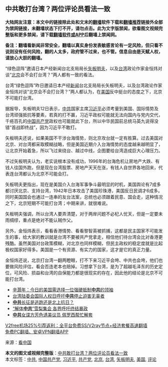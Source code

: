  <h2>中共敢打台湾？两位评论员看法一致</h2> <p class="notice"><b>大陆网友注意：本文中的链接除此处和文末的<a href="https://github.com/bannedbook/fanqiang" >翻墙</a>软件下载和<a href="https://github.com/killgcd/justmysocks/blob/master/README.md">翻墙推荐</a>链接外全部为禁网链接，未翻墙状态下打不开，请勿点击。此为文字版禁闻，欲看图文视频完整版和更多禁闻，请下载<a href="https://github.com/bannedbook/fanqiang">翻墙软件或APP</a>后翻墙上禁闻网。</p><p>备注：翻墙看新闻非常安全，翻墙以真实身份发表敏感言论有一定风险，但只看不说则没有任何风险，翻的人太多，政府管不过来，也不管。信息自由是天赋人权，请放心大胆的翻墙。</b></p>  <div class="entry"> <p id="conimg">“绿色逗阵”邀请日本产经新闻台北支局局长<a href="https://www.bannedbook.org/bnews/tag/%e7%9f%a2%e6%9d%bf%e6%98%8e%e5%a4%ab/" class="st_tag internal_tag" rel="tag" title="标签 矢板明夫 下的日志">矢板明夫</a>，以及<a href="https://www.bannedbook.org/bnews/tag/%e5%8f%b0%e6%b9%be/" class="st_tag internal_tag" rel="tag" title="标签 台湾 下的日志">台湾</a>政论作家金恒炜对谈“<a href="https://www.bannedbook.org/bnews/tag/%e5%8c%97%e4%ba%ac/" class="st_tag internal_tag" rel="tag" title="标签 北京 下的日志">北京</a>会不会打台湾？”两人都有一致的看法。</p> <p>台湾“绿色逗阵”昨日邀请日本产经<span class='wp_keywordlink_affiliate'><a href="https://www.bannedbook.org/" title="新闻">新闻</a></span>台北支局局长矢板明夫，以及台湾政论作家金恒炜对谈“北京会不会打台湾？”两人都认为，在<a href="https://www.bannedbook.org/bnews/tag/%e7%be%8e%e5%9b%bd/" class="st_tag internal_tag" rel="tag" title="标签 美国 下的日志">美国</a>反中挺台的态度之下，北京不可能打台湾。</p> <p>据报导，矢板明夫12日表示，<a href="https://www.bannedbook.org/bnews/tag/%e4%b8%ad%e5%85%b1/" class="st_tag internal_tag" rel="tag" title="标签 中共 下的日志">中共</a>国家主席<a href="https://www.bannedbook.org/bnews/tag/%e4%b9%a0%e8%bf%91%e5%b9%b3/" class="st_tag internal_tag" rel="tag" title="标签 习近平 下的日志">习近平</a>必须考量到美国、国际情势及台湾顽强抵抗等要素，若真的打不赢，习近平政权可能就无法向国内与党内交代，千疮百孔的<span class='wp_keywordlink_affiliate'><a href="https://www.bannedbook.org/" title="中国" target="_blank">中国</a></span><a href="https://www.bannedbook.org/bnews/tag/%e5%85%b1%e4%ba%a7%e5%85%9a/" class="st_tag internal_tag" rel="tag" title="标签 共产党 下的日志">共产党</a>政权也可能就此下台，所以中华民国前总统马英九说得没错“首战即终战”，因为习近平不敢打。</p>  <p>矢板明夫还说，如果美国不干涉台海情势，则北京攻台就一定有胜算。过去美国对北京、对台湾都采取模糊战略，但是美国近期介入台海情势的态度越来越明显了，让北京开始着急，所以飞过来绕台、越过中线，企图要给台湾造成巨大心理压力。</p> <p>不过矢板明夫认为，老实说根本没有成功，1996年的台海危机让房地产大跌、有钱人往国外跑，但是现在台湾股票、房地产天天在涨，有钱人自世界各地回来，代表连台湾都认为北京不可能会打。</p> <p>矢板明夫更指出，现在是美国介入台海军事争斗最明显的时机，美国舆论有7成多都讨厌北京、支持台湾，1942年日本攻击了美国珍珠港，美国反日民调才6成多。同时美国国会也通过一连串的友台法案，总统也必须跟着民意、国会走，这种情况之下，北京短期不可能打台湾；中期来讲，就很难说。</p>  <p>矢板明夫强调，所以台湾人要弄清楚，对于两岸问题不必杞人忧天，但是一定要未雨绸缪，重点是绝对不能认贼作父。</p> <p>另外，金恒炜表示，看看香港情势、看看黎智英被抓捕，这都是民主国家不可能发生的事，给大家的教训就是台湾不要被共产党拿走，相信他们待台湾会比对香港更残酷。虽然美国对台政策模糊，对北京也同样模糊，但民主政权的稳定度就是比起极权国家好得多。美国是一个有资源、有实力的国家，这才是它的真正力量。</p> <p>金恒炜还说，北京打台湾一翻两瞪眼，打不下来习近平会垮、中共也会垮，他们也要做风险评估，看会否连老本也赔掉。习想拿下台湾，是为了超越毛泽东的历史定位，可风险、损益和台湾的自保能力都是很现实的存在，因此他的结论是北京不可能打台湾。</p>  <ul class='op-related-articles' title='相关阅读'> <li><a href='https://www.bannedbook.org/bnews/comments/20201213/1446782.html' target='_blank'>辛灏年：今日的美国需选择一位强硬抵制<b>中共</b>的领袖</a></li> <li><a href='https://www.bannedbook.org/bnews/comments/20201213/1446743.html' target='_blank'>台湾陆委会国际人权日呼吁<b>中共</b>停止迫害无辜者</a></li> <li><a href='https://www.bannedbook.org/bnews/lishi/20201213/1446723.html' target='_blank'><b>中共</b>长征是逃跑还是北上抗日？</a></li> <li><a href='https://www.bannedbook.org/bnews/taiwannews/20201213/1446719.html' target='_blank'>“解体<b>中共</b>”雪梨集会 各界呼吁终结暴政</a></li> <li><a href='https://www.bannedbook.org/bnews/ccpdope/20201213/1446707.html' target='_blank'><b>中共</b>女谍方芳色诱美议员 佩罗西帮忙解套</a></li> </ul> <p class="texttj"> <a href="https://www.bannedbook.org/forum23/topic22702.html" target="_blank">V2free机场25%引荐返利：全平台免费SS/V2ray节点+经济套餐高速翻墙</a><br/> <a href="https://github.com/bannedbook/fanqiang/wiki/%E7%A6%81%E9%97%BB%E7%BD%91%E5%AE%89%E5%8D%93%E7%BF%BB%E5%A2%99%E6%96%B0%E9%97%BBAPP" target="_blank">免费PC翻墙、安卓VPN翻墙APP</a></p><p> 来源：<span class='wp_keywordlink_affiliate'><a href="https://www.secretchina.com/" title="看中国" target="_blank">看中国</a></span> </p><a name='sharetosocial'></a>       <div><b>本文的图文或视频完整版</b>：<a href='https://www.bannedbook.org/bnews/cnnews/hknews/20201213/1446827.html'>中共敢打台湾？两位评论员看法一致</a></div>  </div><!--END ENTRY--> <div class="postfooter"> <div>本文标签：<a href="https://www.bannedbook.org/bnews/tag/%e4%b8%ad%e5%85%b1/" rel="tag">中共</a>, <a href="https://www.bannedbook.org/bnews/tag/%e4%b8%ad%e5%9b%bd%e5%85%b1%e4%ba%a7%e5%85%9a/" rel="tag">中国共产党</a>, <a href="https://www.bannedbook.org/bnews/tag/%e4%b9%a0%e8%bf%91%e5%b9%b3/" rel="tag">习近平</a>, <a href="https://www.bannedbook.org/bnews/tag/%e5%85%b1%e4%ba%a7%e5%85%9a/" rel="tag">共产党</a>, <a href="https://www.bannedbook.org/bnews/tag/%e5%8c%97%e4%ba%ac/" rel="tag">北京</a>, <a href="https://www.bannedbook.org/bnews/tag/%e5%8f%b0%e6%b9%be/" rel="tag">台湾</a>, <a href="https://www.bannedbook.org/bnews/tag/%e7%9f%a2%e6%9d%bf%e6%98%8e%e5%a4%ab/" rel="tag">矢板明夫</a>, <a href="https://www.bannedbook.org/bnews/tag/%e7%be%8e%e5%9b%bd/" rel="tag">美国</a>, <a href="https://www.bannedbook.org/bnews/tag/%E8%AF%84%E8%AE%BA/" rel="tag">评论</a></div>  </div><!--END POSTFOOTER--> 